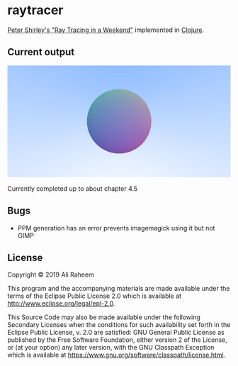 # raytracer

[Peter Shirley's "Ray Tracing in a Weekend"](https://github.com/RayTracing/raytracinginoneweekend) implemented in [Clojure](https://clojure.org/). 

## Current output

![output.png](output.png)

Currently completed up to about chapter 4.5

## Bugs

* PPM generation has an error prevents imagemagick using it but not GIMP

## License

Copyright © 2019 Ali Raheem

This program and the accompanying materials are made available under the
terms of the Eclipse Public License 2.0 which is available at
http://www.eclipse.org/legal/epl-2.0.

This Source Code may also be made available under the following Secondary
Licenses when the conditions for such availability set forth in the Eclipse
Public License, v. 2.0 are satisfied: GNU General Public License as published by
the Free Software Foundation, either version 2 of the License, or (at your
option) any later version, with the GNU Classpath Exception which is available
at https://www.gnu.org/software/classpath/license.html.
